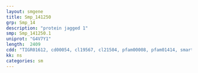 ```yaml
---
layout: smgene
title: Smp_141250
grp: Smp_14
description: "protein jagged 1"
smp: Smp_141250.1
uniprot: "G4V7Y1"
length:  2409
cdd: "TIGR01612, cd00054, cl19567, cl21504, pfam00008, pfam01414, smart00051, smart00179"
kk: ns
categories: sm
---
```

